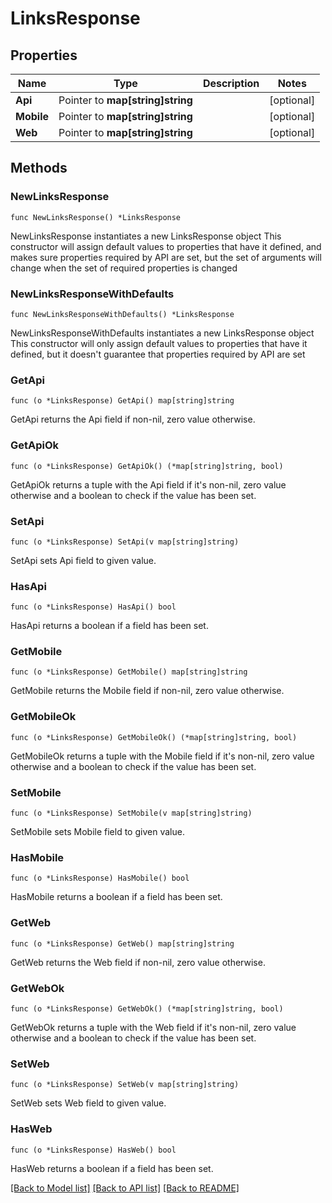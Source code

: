 # LinksResponse

## Properties

Name | Type | Description | Notes
------------ | ------------- | ------------- | -------------
**Api** | Pointer to **map[string]string** |  | [optional] 
**Mobile** | Pointer to **map[string]string** |  | [optional] 
**Web** | Pointer to **map[string]string** |  | [optional] 

## Methods

### NewLinksResponse

`func NewLinksResponse() *LinksResponse`

NewLinksResponse instantiates a new LinksResponse object
This constructor will assign default values to properties that have it defined,
and makes sure properties required by API are set, but the set of arguments
will change when the set of required properties is changed

### NewLinksResponseWithDefaults

`func NewLinksResponseWithDefaults() *LinksResponse`

NewLinksResponseWithDefaults instantiates a new LinksResponse object
This constructor will only assign default values to properties that have it defined,
but it doesn't guarantee that properties required by API are set

### GetApi

`func (o *LinksResponse) GetApi() map[string]string`

GetApi returns the Api field if non-nil, zero value otherwise.

### GetApiOk

`func (o *LinksResponse) GetApiOk() (*map[string]string, bool)`

GetApiOk returns a tuple with the Api field if it's non-nil, zero value otherwise
and a boolean to check if the value has been set.

### SetApi

`func (o *LinksResponse) SetApi(v map[string]string)`

SetApi sets Api field to given value.

### HasApi

`func (o *LinksResponse) HasApi() bool`

HasApi returns a boolean if a field has been set.

### GetMobile

`func (o *LinksResponse) GetMobile() map[string]string`

GetMobile returns the Mobile field if non-nil, zero value otherwise.

### GetMobileOk

`func (o *LinksResponse) GetMobileOk() (*map[string]string, bool)`

GetMobileOk returns a tuple with the Mobile field if it's non-nil, zero value otherwise
and a boolean to check if the value has been set.

### SetMobile

`func (o *LinksResponse) SetMobile(v map[string]string)`

SetMobile sets Mobile field to given value.

### HasMobile

`func (o *LinksResponse) HasMobile() bool`

HasMobile returns a boolean if a field has been set.

### GetWeb

`func (o *LinksResponse) GetWeb() map[string]string`

GetWeb returns the Web field if non-nil, zero value otherwise.

### GetWebOk

`func (o *LinksResponse) GetWebOk() (*map[string]string, bool)`

GetWebOk returns a tuple with the Web field if it's non-nil, zero value otherwise
and a boolean to check if the value has been set.

### SetWeb

`func (o *LinksResponse) SetWeb(v map[string]string)`

SetWeb sets Web field to given value.

### HasWeb

`func (o *LinksResponse) HasWeb() bool`

HasWeb returns a boolean if a field has been set.


[[Back to Model list]](../README.md#documentation-for-models) [[Back to API list]](../README.md#documentation-for-api-endpoints) [[Back to README]](../README.md)



